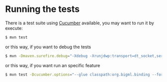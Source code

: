 Running the tests
=====================

There is a test suite using [Cucumber](http://cukes.info/) available,
you may want to run it by execute:

```bash
$ mvn test
```

or this way, if you want to debug the tests

```bash
$ mvn -Dmaven.surefire.debug="-Xdebug -Xrunjdwp:transport=dt_socket,server=y,suspend=y,address=8000 -Xnoagent -Djava.compiler=NONE" test
```

or this way, if you want run an specific feature

```bash
$ mvn test -Dcucumber.options="--glue classpath:org.bigml.binding --format pretty src/test/resources/test_01_prediction.feature"
```
